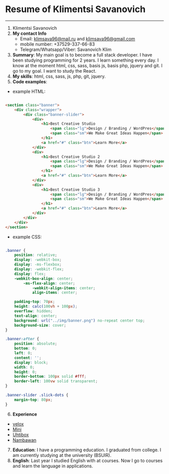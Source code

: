 # Resume of Klimentsi Savanovich
---

1. Klimentsi Savanovich
2. **My contact Info**
    - Email: klimsava96@mail.ru and klimsava96@gmail.com
    - mobile number: +37529-337-66-83
    - Telegram/Whatsapp/Viber: Savanovich Klim
3. **Summary**: My main goal is to become a full stack developer. I have been studying programming for 2 years. I learn something every day. I know at the moment html, css, sass, basis js, basis php, jquery and git. I go to my goal. I want to study the React.
4.  **My skills**: html, css, sass, js, php, git, jquery.
5.  **Code examples**: 
* example HTML:

```html

<section class="banner">    
	<div class="wrapper">   
		<div class="banner-slider"> 
			<div>   
				<h1>Best Creative Studio    
					<span class="lg">Design / Branding / WordPres</span>    
					<span class="sm">We Make Great Ideas Happen</span>  
				</h1>   
				<a href="#" class="btn">Learn More</a>  
			</div>  
			<div>   
				<h1>Best Creative Studio 2  
					<span class="lg">Design / Branding / WordPres</span>    
					<span class="sm">We Make Great Ideas Happen</span>  
				</h1>   
				<a href="#" class="btn">Learn More</a>  
			</div>  
			<div>   
				<h1>Best Creative Studio 3  
					<span class="lg">Design / Branding / WordPres</span>    
					<span class="sm">We Make Great Ideas Happen</span>  
				</h1>   
				<a href="#" class="btn">Learn More</a>  
			</div>  
		</div>  
	</div>  
</section>  
```
* example CSS:
```css

.banner {
	position: relative;
	display: -webkit-box;
	display: -ms-flexbox;
	display: -webkit-flex;
	display: flex;
	-webkit-box-align: center;
	    -ms-flex-align: center;
	        -webkit-align-items: center;
	        align-items: center;

	padding-top: 70px;
	height: calc(100vh + 100px);
	overflow: hidden;
	text-align: center;
	background: url("../img/banner.png") no-repeat center top;
	background-size: cover;
}

.banner:after {
	position: absolute;
	bottom: 0;
	left: 0;
	content: '';
	display: block;
	width: 0;
	height: 0;
	border-bottom: 100px solid #fff;
	border-left: 100vw solid transparent;
}

.banner-slider .slick-dots {
	margin-top: 80px;
}
```
6. **Experience** 
* [velox](https://klimsava.github.io/velox/index.html)
* [Mini](https://klimsava.github.io/new2/index.html)
* [Uhtibox](https://klimsava.github.io/one/index.html)
* [Nambawan](https://klimsava.github.io/test/app/index.html)
7. **Education**: I have a programming education. I graduated from college. I am currently studying at the university (BSUIR).
8. **English**: Last year I studied English with at courses. Now I go to courses and learn the language in applications.
